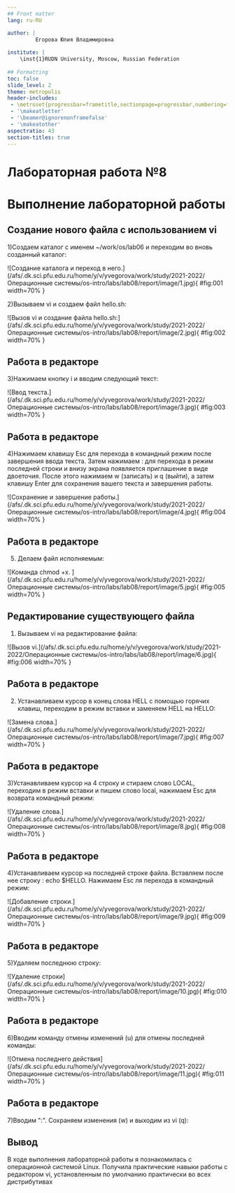 ```yaml
---
## Front matter
lang: ru-RU

author: |
         Егорова Юлия Владимировна
	
institute: |
	\inst{1}RUDN University, Moscow, Russian Federation
	
## Formatting
toc: false
slide_level: 2
theme: metropolis
header-includes: 
 - \metroset{progressbar=frametitle,sectionpage=progressbar,numbering=fraction}
 - '\makeatletter'
 - '\beamer@ignorenonframefalse'
 - '\makeatother'
aspectratio: 43
section-titles: true
---
```


# Лабораторная работа №8

# Выполнение лабораторной работы

## Создание нового файла с использованием vi

1)Создаем каталог с именем ~/work/os/lab06 и переходим во вновь созданный каталог:

![Создание каталога и переход в него.](/afs/.dk.sci.pfu.edu.ru/home/y/v/yvegorova/work/study/2021-2022/Операционные системы/os-intro/labs/lab08/report/image/1.jpg){ #fig:001 width=70% }

2)Вызываем vi и создаем файл hello.sh:

![Вызов vi и создание файла hello.sh:](/afs/.dk.sci.pfu.edu.ru/home/y/v/yvegorova/work/study/2021-2022/Операционные системы/os-intro/labs/lab08/report/image/2.jpg){ #fig:002 width=70% }

## Работа в редакторе

3)Нажимаем кнопку i и вводим следующий текст:

![Ввод текста.](/afs/.dk.sci.pfu.edu.ru/home/y/v/yvegorova/work/study/2021-2022/Операционные системы/os-intro/labs/lab08/report/image/3.jpg){ #fig:003 width=70% }

## Работа в редакторе

4)Нажимаем клавишу Esc для перехода в командный режим после завершения ввода текста. Затем нажимаем : для перехода в режим последней строки и внизу экрана появляется приглашение в виде двоеточия. После этого нажимаем w (записать) и q (выйти), а затем клавишу Enter для сохранения вашего текста и завершения работы.

![Сохранение и завершение работы.](/afs/.dk.sci.pfu.edu.ru/home/y/v/yvegorova/work/study/2021-2022/Операционные системы/os-intro/labs/lab08/report/image/4.jpg){ #fig:004 width=70% }

## Работа в редакторе

5) Делаем файл исполняемым: 

![Команда chmod +x. ](/afs/.dk.sci.pfu.edu.ru/home/y/v/yvegorova/work/study/2021-2022/Операционные системы/os-intro/labs/lab08/report/image/5.jpg){ #fig:005 width=70% }

## Редактирование существующего файла

1) Вызываем vi на редактирование файла:

![Вызов vi.](/afs/.dk.sci.pfu.edu.ru/home/y/v/yvegorova/work/study/2021-2022/Операционные системы/os-intro/labs/lab08/report/image/6.jpg){ #fig:006 width=70% }

## Работа в редакторе

2) Устанавливаем курсор в конец слова HELL с помощью горячих клавиш, переходим в режим вставки и заменяем HELL на HELLO:

![Замена слова.](/afs/.dk.sci.pfu.edu.ru/home/y/v/yvegorova/work/study/2021-2022/Операционные системы/os-intro/labs/lab08/report/image/7.jpg){ #fig:007 width=70% }

## Работа в редакторе

3)Устанавливаем курсор на 4 строку и стираем слово LOCAL, переходим в режим вставки и пишем слово local, нажимаем Esc для возврата командный режим:

![Удаление слова.](/afs/.dk.sci.pfu.edu.ru/home/y/v/yvegorova/work/study/2021-2022/Операционные системы/os-intro/labs/lab08/report/image/8.jpg){ #fig:008 width=70% }

## Работа в редакторе

4)Устанавливаем курсор на последней строке файла. Вставляем после нее строку : echo $HELLO. Нажимаем Esc ля перехода в командный режим:

![Добавление строки.](/afs/.dk.sci.pfu.edu.ru/home/y/v/yvegorova/work/study/2021-2022/Операционные системы/os-intro/labs/lab08/report/image/9.jpg){ #fig:009 width=70% }

## Работа в редакторе

5)Удаляем последнюю строку:
 
![Удаление строки](/afs/.dk.sci.pfu.edu.ru/home/y/v/yvegorova/work/study/2021-2022/Операционные системы/os-intro/labs/lab08/report/image/10.jpg){ #fig:010 width=70% }

## Работа в редакторе

6)Вводим команду отмены изменений (u) для отмены последней команды:

![Отмена последнего действия](/afs/.dk.sci.pfu.edu.ru/home/y/v/yvegorova/work/study/2021-2022/Операционные системы/os-intro/labs/lab08/report/image/11.jpg){ #fig:011 width=70% }

## Работа в редакторе

7)Вводим ":". Сохраняем изменения (w) и выходим из vi (q):

## Вывод

В ходе выполнения лабораторной работы я познакомилась с операционной системой Linux. Получила практические навыки работы с редактором vi, установленным по умолчанию практически во всех дистрибутивах

